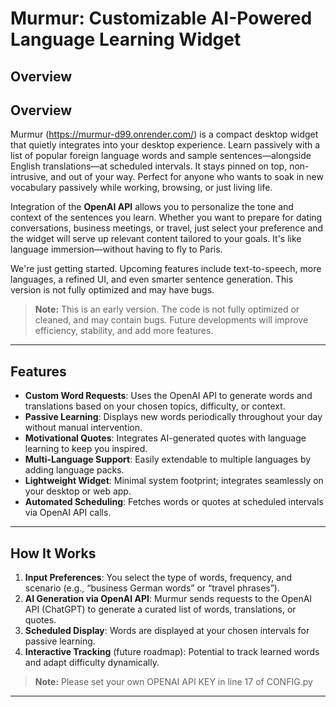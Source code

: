 # Murmur: Customizable AI-Powered Language Learning Widget

## Overview
## Overview
Murmur (https://murmur-d99.onrender.com/) is a compact desktop widget that quietly integrates into your desktop experience. Learn passively with a list of popular foreign language words and sample sentences—alongside English translations—at scheduled intervals. It stays pinned on top, non-intrusive, and out of your way. Perfect for anyone who wants to soak in new vocabulary passively while working, browsing, or just living life.

Integration of the **OpenAI API** allows you to personalize the tone and context of the sentences you learn. Whether you want to prepare for dating conversations, business meetings, or travel, just select your preference and the widget will serve up relevant content tailored to your goals. It's like language immersion—without having to fly to Paris.

We're just getting started. Upcoming features include text-to-speech, more languages, a refined UI, and even smarter sentence generation. This version is not fully optimized and may have bugs.


> **Note:** This is an early version. The code is not fully optimized or cleaned, and may contain bugs. Future developments will improve efficiency, stability, and add more features.

---

## Features
- **Custom Word Requests**: Uses the OpenAI API to generate words and translations based on your chosen topics, difficulty, or context.
- **Passive Learning**: Displays new words periodically throughout your day without manual intervention.
- **Motivational Quotes**: Integrates AI-generated quotes with language learning to keep you inspired.
- **Multi-Language Support**: Easily extendable to multiple languages by adding language packs.
- **Lightweight Widget**: Minimal system footprint; integrates seamlessly on your desktop or web app.
- **Automated Scheduling**: Fetches words or quotes at scheduled intervals via OpenAI API calls.

---

## How It Works
1. **Input Preferences**: You select the type of words, frequency, and scenario (e.g., “business German words” or “travel phrases”).  
2. **AI Generation via OpenAI API**: Murmur sends requests to the OpenAI API (ChatGPT) to generate a curated list of words, translations, or quotes.  
3. **Scheduled Display**: Words are displayed at your chosen intervals for passive learning.  
4. **Interactive Tracking** (future roadmap): Potential to track learned words and adapt difficulty dynamically.

> **Note:** Please set your own OPENAI API KEY in line 17 of CONFIG.py

---
